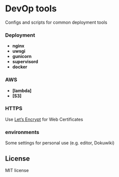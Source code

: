 # DevOp tools

Configs and scripts for common deployment tools

### Deployment
  * **nginx**
  * **uwsgi**
  * **gunicorn**
  * **supervisord**
  * **docker**

### AWS
  * **[lambda]**
  * **[S3]**

### HTTPS
Use [Let’s Encrypt](https://letsencrypt.org) for Web Certificates

### environments
Some settings for personal use (e.g. editor, Dokuwiki)

## License
MIT license
